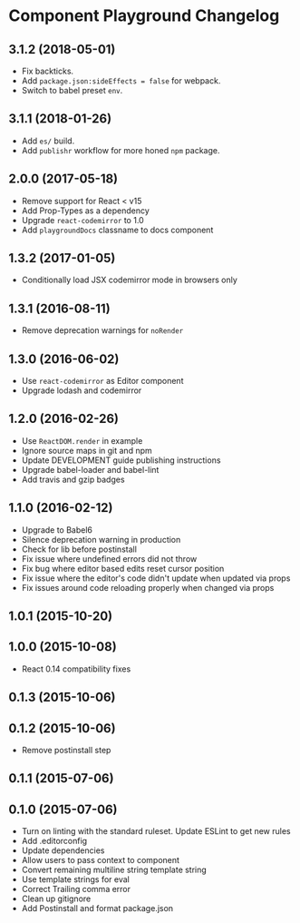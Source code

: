 # Component Playground Changelog

## 3.1.2 (2018-05-01)

* Fix backticks.
* Add `package.json:sideEffects = false` for webpack.
* Switch to babel preset `env`.

## 3.1.1 (2018-01-26)

* Add `es/` build.
* Add `publishr` workflow for more honed `npm` package.

## 2.0.0 (2017-05-18)

* Remove support for React < v15
* Add Prop-Types as a dependency
* Upgrade `react-codemirror` to 1.0
* Add `playgroundDocs` classname to docs component

## 1.3.2 (2017-01-05)

* Conditionally load JSX codemirror mode in browsers only

## 1.3.1 (2016-08-11)

* Remove deprecation warnings for `noRender`

## 1.3.0 (2016-06-02)

* Use `react-codemirror` as Editor component
* Upgrade lodash and codemirror

## 1.2.0 (2016-02-26)

* Use `ReactDOM.render` in example
* Ignore source maps in git and npm
* Update DEVELOPMENT guide publishing instructions
* Upgrade babel-loader and babel-lint
* Add travis and gzip badges

## 1.1.0 (2016-02-12)

* Upgrade to Babel6
* Silence deprecation warning in production
* Check for lib before postinstall
* Fix issue where undefined errors did not throw
* Fix bug where editor based edits reset cursor position
* Fix issue where the editor's code didn't update when updated via props
* Fix issues around code reloading properly when changed via props

## 1.0.1 (2015-10-20)

## 1.0.0 (2015-10-08)

* React 0.14 compatibility fixes

## 0.1.3 (2015-10-06)


## 0.1.2 (2015-10-06)

* Remove postinstall step

## 0.1.1 (2015-07-06)

## 0.1.0 (2015-07-06)

* Turn on linting with the standard ruleset. Update ESLint to get new rules
* Add .editorconfig
* Update dependencies
* Allow users to pass context to component
* Convert remaining multiline string template string
* Use template strings for eval
* Correct Trailing comma error
* Clean up gitignore
* Add Postinstall and format package.json

